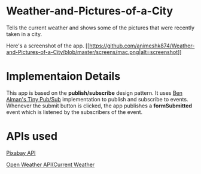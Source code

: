 # Weather-and-Pictures-of-a-City
Tells the current weather and shows some of the pictures that were recently taken in a city.

Here's a screenshot of the app.
[[https://github.com/animeshk874/Weather-and-Pictures-of-a-City/blob/master/screens/mac.png|alt=screenshot]]

# Implementaion Details

This app is based on the **publish/subscribe** design pattern. It uses [Ben Alman's Tiny Pub/Sub](https://github.com/cowboy/jquery-tiny-pubsub) implementation to publish and subscribe to events. Whenever the submit button is clicked, the app publishes a **formSubmitted** event which is listened by the subscribers of the event.

# APIs used

[Pixabay API](https://pixabay.com/api/docs/)

[Open Weather API(Current Weather](https://openweathermap.org/api)


